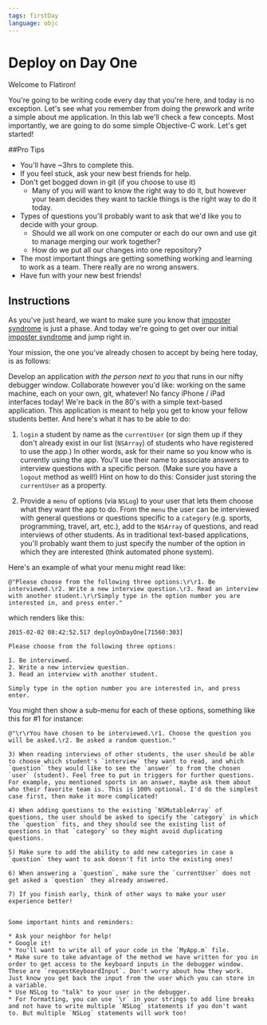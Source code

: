 ```yaml
---
tags: firstDay
language: objc
---
```


# Deploy on Day One

Welcome to Flatiron! 

You're going to be writing code every day that you're here, and today is no exception. Let's see what you remember from doing the prework and write a simple about me application. In this lab we'll check a few concepts. Most importantly, we are going to do some simple Objective-C work. Let's get started!

##Pro Tips

- You'll have ~3hrs to complete this.
- If you feel stuck, ask your new best friends for help.
- Don't get bogged down in git (if you choose to use it)
	- Many of you will want to know the right way to do it, but however your team decides they want to tackle things is the right way to do it today.
- Types of questions you'll probably want to ask that we'd like you to decide with your group.
	- Should we all work on one computer or each do our own and use git to manage merging our work together?
	- How do we put all our changes into one repository?
- The most important things are getting something working and learning to work as a team. There really are no wrong answers.
- Have fun with your new best friends!

## Instructions

As you've just heard, we want to make sure you know that [imposter syndrome](http://en.wikipedia.org/wiki/Impostor_syndrome) is just a phase. And today we're going to get over our initial [imposter syndrome](http://en.wikipedia.org/wiki/Impostor_syndrome) and jump right in.

Your mission, the one you've already chosen to accept by being here today, is as follows:

Develop an application *with the person next to you* that runs in our nifty debugger window. Collaborate however you'd like: working on the same machine, each on your own, git, whatever! No fancy iPhone / iPad interfaces today! We're back in the 80's with a simple text-based application. This application is meant to help you get to know your fellow students better. And here's what it has to be able to do:

1) `login` a student by name as the `currentUser` (or sign them up if they don't already exist in our list (`NSArray`) of students who have registered to use the app.) In other words, ask for their name so you know who is currently using the app. You'll use their name to associate answers to interview questions with a specific person. (Make sure you have a `logout` method as well!) Hint on how to do this: Consider just storing the `currentUser` as a property.

2) Provide a `menu` of options (via `NSLog`) to your user that lets them choose what they want the app to do. From the `menu` the user can be interviewed with general questions or questions specific to a `category` (e.g. sports, programming, travel, art, etc.), add to the `NSArray` of questions, and read interviews of other students. As in traditional text-based applications, you'll probably want them to just specify the number of the option in which they are interested (think automated phone system).

Here's an example of what your menu might read like:

```
@"Please choose from the following three options:\r\r1. Be interviewed.\r2. Write a new interview question.\r3. Read an interview with another student.\r\rSimply type in the option number you are interested in, and press enter."
```

which renders like this:

```
2015-02-02 08:42:52.517 deployOnDayOne[71560:303] 

Please choose from the following three options:

1. Be interviewed.
2. Write a new interview question.
3. Read an interview with another student.

Simply type in the option number you are interested in, and press enter.
```

You might then show a sub-menu for each of these options, something like this for #1 for instance:

```
@"\r\rYou have chosen to be interviewed.\r1. Choose the question you will be asked.\r2. Be asked a random question."

3) When reading interviews of other students, the user should be able to choose which student's `interview` they want to read, and which `question` they would like to see the `answer` to from the chosen `user` (student). Feel free to put in triggers for further questions. For example, you mentioned sports in an answer, maybe ask them about who their favorite team is. This is 100% optional. I'd do the simplest case first, then make it more complicated!

4) When adding questions to the existing `NSMutableArray` of questions, the user should be asked to specify the `category` in which the `question` fits, and they should see the existing list of questions in that `category` so they might avoid duplicating questions.

5) Make sure to add the ability to add new categories in case a `question` they want to ask doesn't fit into the existing ones!

6) When answering a `question`, make sure the `currentUser` does not get asked a `question` they already answered.

7) If you finish early, think of other ways to make your user experience better!


Some important hints and reminders:

* Ask your neighbor for help!
* Google it!
* You'll want to write all of your code in the `MyApp.m` file.
* Make sure to take advantage of the method we have written for you in order to get access to the keyboard inputs in the debugger window. These are `requestKeyboardInput`. Don't worry about how they work. Just know you get back the input from the user which you can store in a variable.
* Use NSLog to "talk" to your user in the debugger.
* For formatting, you can use `\r` in your strings to add line breaks and not have to write multiple `NSLog` statements if you don't want to. But multiple `NSLog` statements will work too!